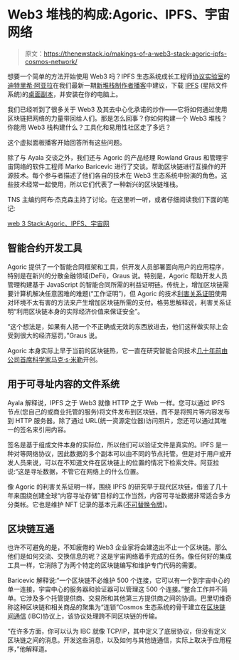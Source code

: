 # Web3 堆栈的构成:Agoric、IPFS、宇宙网络

> 原文：<https://thenewstack.io/makings-of-a-web3-stack-agoric-ipfs-cosmos-network/>

想要一个简单的方法开始使用 Web3 吗？IPFS 生态系统成长工程师[协议实验室](https://protocol.ai/)的[迪特里希·阿亚拉](https://www.linkedin.com/in/dietrich/)在我们最新一期[新堆栈制作者播客](/podcasts)中建议，下载 [IPFS](/interplanetary-file-system-could-pave-the-way-for-a-distributed-permanent-web/) (星际文件系统)的[桌面副本](https://ipfs.io/#install)，并安装在你的电脑上。

我们已经听到了很多关于 Web3 及其去中心化承诺的炒作——它将如何通过使用区块链把网络的力量带回给人们。那是怎么回事？你如何构建一个 Web3 堆栈？你能用 Web3 栈构建什么？工具化和易用性社区走了多远？

这个虚拟面板播客开始回答所有这些问题。

除了与 Ayala 交谈之外，我们还与 Agoric 的产品经理 Rowland Graus 和管理宇宙网络的软件工程师 Marko Baricevic 进行了交谈。帮助区块链进行互操作的开源技术。每个参与者描述了他们各自的技术在 Web3 生态系统中扮演的角色。这些技术经常一起使用，所以它们代表了一种新兴的区块链堆栈。

TNS 主编约阿布·杰克森主持了讨论。在这里听一听，或者仔细阅读我们下面的笔记:

[web 3 Stack:Agoric、IPFS、宇宙网](https://thenewstack.simplecast.com/episodes/makings-of-a-web3-stack-agora-ipfs-cosmos-network)

## **智能合约开发工具**

Agoric 提供了一个智能合同框架和工具，供开发人员部署面向用户的应用程序，特别是在新兴的分散金融领域(DeFi)，Graus 说。特别是，Agoric 帮助开发人员管理构建基于 JavaScript 的智能合同所需的利益证明链。传统上，增加区块链需要计算机解决任意困难的难题(“工作证明”)，但 Agoric 的技术[利害关系证明](https://seekingalpha.com/article/4468656-proof-of-work-vs-proof-of-stake)使用对环境不太有害的方法来产生增加区块链所需的支付。格劳思解释说，利害关系证明“利用区块链本身的实际经济价值来保证安全”。

“这个想法是，如果有人把一个不正确或无效的东西放进去，他们这样做实际上会受到很大的经济惩罚，”Graus 说。

Agoric 本身实际上早于当前的区块链热，它一直在研究智能合同技术[几十年前由公司首席科学家](https://papers.agoric.com/papers/)[马克·s·米勒](https://en.wikipedia.org/wiki/Mark_S._Miller)开创。

## 用于可寻址内容的文件系统

Ayala 解释说，IPFS 之于 Web3 就像 HTTP 之于 Web 一样。您可以通过 IPFS 节点(您自己的或商业托管的服务)将文件发布到区块链，而不是将照片等内容发布到 HTTP 服务器。除了通过 URL(统一资源定位器)访问照片，您还可以通过其唯一的签名来引用内容。

签名是基于组成文件本身的实际位，所以他们可以验证文件是真实的。IPFS 是一种对等网络协议，因此数据的多个副本可以由不同的节点托管。但是对于用户或开发人员来说，可以在不知道文件在区块链上的位置的情况下检索文件。阿亚拉说:“这是寻址数据，不管它在网络上的什么位置。

像 Agoric 的利害关系证明一样，围绕 IPFS 的研究早于现代区块链，借鉴了几十年来围绕创建全球“内容寻址存储”目标的工作当然，内容可寻址数据非常适合多方分类帐。它也是维护 NFT 记录的基本元素([不可替换令牌](/nfts-in-the-uncanny-valley/))。

## 区块链互通

也许不可避免的是，不知疲倦的 Web3 企业家将会建造出不止一个区块链。那么他们是如何交流、交换信息的呢？这是宇宙网络着手完成的任务。像任何好的集成工具一样，它消除了为两个特定的区块链编写和维护专门代码的需要。

Baricevic 解释说:“一个区块链不必维护 500 个连接，它可以有一个到宇宙中心的单一连接，宇宙中心的服务器和验证器可以管理这 500 个连接。”整合工作并不简单。它涉及多个托管提供商、交易所和其他第三方提供商之间的协调。巴里切维奇称这种区块链和相关商品的聚集为“连锁”Cosmos 生态系统的骨干建立在[区块链间通信](https://ibcprotocol.org/) (IBC)协议上，该协议处理跨不同区块链的传输。

“在许多方面，你可以认为 IBC 就像 TCP/IP，其中定义了底层协议，但没有定义区块链之间的消息。开发这些消息，以及如何与其他链通信，实际上取决于应用程序，”他解释道。

<svg xmlns:xlink="http://www.w3.org/1999/xlink" viewBox="0 0 68 31" version="1.1"><title>Group</title> <desc>Created with Sketch.</desc></svg>